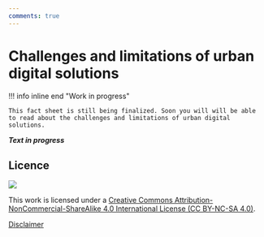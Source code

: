 ```yaml
---
comments: true
---
```


# Challenges and limitations of urban digital solutions

!!! info inline end "Work in progress"

    This fact sheet is still being finalized. Soon you will will be able to read about the challenges and limitations of urban digital solutions.

**_Text in progress_**

## Licence

![](https://i.creativecommons.org/l/by-nc-sa/4.0/88x31.png)

This work is licensed under a [Creative Commons Attribution-NonCommercial-ShareAlike 4.0 International License (CC BY-NC-SA 4.0)](https://creativecommons.org/licenses/by-nc-sa/4.0/).

[Disclaimer](../../disclaimer.md)
